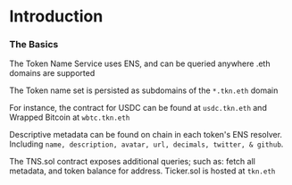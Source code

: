 # Introduction

### The Basics

The Token Name Service uses ENS, and can be queried anywhere .eth domains are supported

The Token name set is persisted as subdomains of the `*.tkn.eth` domain

For instance, the contract for USDC can be found at `usdc.tkn.eth` and Wrapped Bitcoin at `wbtc.tkn.eth`

Descriptive metadata can be found on chain in each token's ENS resolver. Including `name, description, avatar, url, decimals, twitter, & github`.

The TNS.sol contract exposes additional queries; such as: fetch all metadata, and token balance for address. Ticker.sol is hosted at `tkn.eth`
